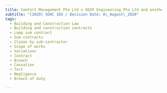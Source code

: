 ```yaml
---
title: Comfort Management Pte Ltd v OGSP Engineering Pte Ltd and another
subtitle: "[2020] SGHC 165 / Decision Date: 6\_August\_2020"
tags:
  - Building and Construction Law
  - Building and construction contracts
  - Lump sum contract
  - Sub-contracts
  - Claims by sub-contractor
  - Scope of works
  - Variations
  - Contract
  - Breach
  - Causation
  - Tort
  - Negligence
  - Breach of duty

---
```

